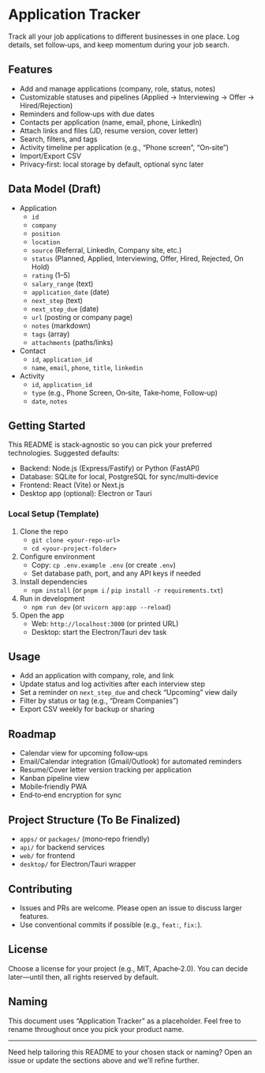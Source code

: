# Application Tracker

Track all your job applications to different businesses in one place. Log details, set follow‑ups, and keep momentum during your job search.

## Features
- Add and manage applications (company, role, status, notes)
- Customizable statuses and pipelines (Applied → Interviewing → Offer → Hired/Rejection)
- Reminders and follow‑ups with due dates
- Contacts per application (name, email, phone, LinkedIn)
- Attach links and files (JD, resume version, cover letter)
- Search, filters, and tags
- Activity timeline per application (e.g., “Phone screen”, “On‑site”)
- Import/Export CSV
- Privacy‑first: local storage by default, optional sync later

## Data Model (Draft)
- Application
  - `id`
  - `company`
  - `position`
  - `location`
  - `source` (Referral, LinkedIn, Company site, etc.)
  - `status` (Planned, Applied, Interviewing, Offer, Hired, Rejected, On Hold)
  - `rating` (1–5)
  - `salary_range` (text)
  - `application_date` (date)
  - `next_step` (text)
  - `next_step_due` (date)
  - `url` (posting or company page)
  - `notes` (markdown)
  - `tags` (array)
  - `attachments` (paths/links)
- Contact
  - `id`, `application_id`
  - `name`, `email`, `phone`, `title`, `linkedin`
- Activity
  - `id`, `application_id`
  - `type` (e.g., Phone Screen, On‑site, Take‑home, Follow‑up)
  - `date`, `notes`

## Getting Started
This README is stack‑agnostic so you can pick your preferred technologies. Suggested defaults:
- Backend: Node.js (Express/Fastify) or Python (FastAPI)
- Database: SQLite for local, PostgreSQL for sync/multi‑device
- Frontend: React (Vite) or Next.js
- Desktop app (optional): Electron or Tauri

### Local Setup (Template)
1. Clone the repo
   - `git clone <your-repo-url>`
   - `cd <your-project-folder>`
2. Configure environment
   - Copy: `cp .env.example .env` (or create `.env`)
   - Set database path, port, and any API keys if needed
3. Install dependencies
   - `npm install` (or `pnpm i` / `pip install -r requirements.txt`)
4. Run in development
   - `npm run dev` (or `uvicorn app:app --reload`)
5. Open the app
   - Web: `http://localhost:3000` (or printed URL)
   - Desktop: start the Electron/Tauri dev task

## Usage
- Add an application with company, role, and link
- Update status and log activities after each interview step
- Set a reminder on `next_step_due` and check “Upcoming” view daily
- Filter by status or tag (e.g., “Dream Companies”)
- Export CSV weekly for backup or sharing

## Roadmap
- Calendar view for upcoming follow‑ups
- Email/Calendar integration (Gmail/Outlook) for automated reminders
- Resume/Cover letter version tracking per application
- Kanban pipeline view
- Mobile‑friendly PWA
- End‑to‑end encryption for sync

## Project Structure (To Be Finalized)
- `apps/` or `packages/` (mono‑repo friendly)
- `api/` for backend services
- `web/` for frontend
- `desktop/` for Electron/Tauri wrapper

## Contributing
- Issues and PRs are welcome. Please open an issue to discuss larger features.
- Use conventional commits if possible (e.g., `feat:`, `fix:`).

## License
Choose a license for your project (e.g., MIT, Apache‑2.0). You can decide later—until then, all rights reserved by default.

## Naming
This document uses “Application Tracker” as a placeholder. Feel free to rename throughout once you pick your product name.

---
Need help tailoring this README to your chosen stack or naming? Open an issue or update the sections above and we’ll refine further.
